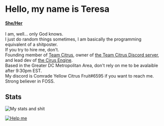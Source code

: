 # Hello, my name is Teresa

#### [She/Her](https://en.pronouns.page/@comrade_lemons)

I am, well... only God knows.  
I just do random things sometimes, I am basically the programming equivalent of a shitposter.  
If you try to hire me, don't.  
Founding member of [Team Citrus](https://github.com/team-citrus), owner of [the Team Citrus Discord server](https://discord.gg/fbNDPHUBCj), and lead dev of [the Cirus Engine](https://github.com/team-citrus/engine).  
Based in the Greater DC Metropolitan Area, don't rely on me to be avalaible after 9:30pm EST.  
My discord is Comrade Yellow Citrus Fruit#6595 if you want to reach me.
Strong believer in FOSS.

## Stats
![My stats and shit](https://github-readme-stats.vercel.app/api?username=ComradeYellowCitrusFruit&show_icons=true&theme=github_dark&count_private=true&hide=stars)


[![Help me](https://github-readme-stats.vercel.app/api/top-langs/?username=ComradeYellowCitrusFruit&theme=github_dark)](https://github.com/anuraghazra/github-readme-stats)
